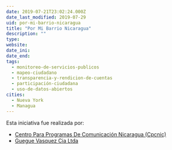 ```yaml
---
date: 2019-07-21T23:02:24.000Z
date_last_modified: 2019-07-29
uid: por-mi-barrio-nicaragua
title: "Por Mi Barrio Nicaragua"
description: ""
type: 
website: 
date_ini: 
date_end: 
tags:
  - monitoreo-de-servicios-publicos
  - mapeo-ciudadano
  - transparencia-y-rendicion-de-cuentas
  - participación-ciudadana
  - uso-de-datos-abiertos
cities: 
  - Nueva York
  - Managua
---
```


Esta iniciativa fue realizada por:

- [Centro Para Programas De Comunicación Nicaragua (Cpcnic)](/i/centro-para-programas-de-comunicacion-nicaragua-cpcnic.html)
- [Guegue Vasquez Cia Ltda](/i/guegue-vasquez-cia-ltda.html)
